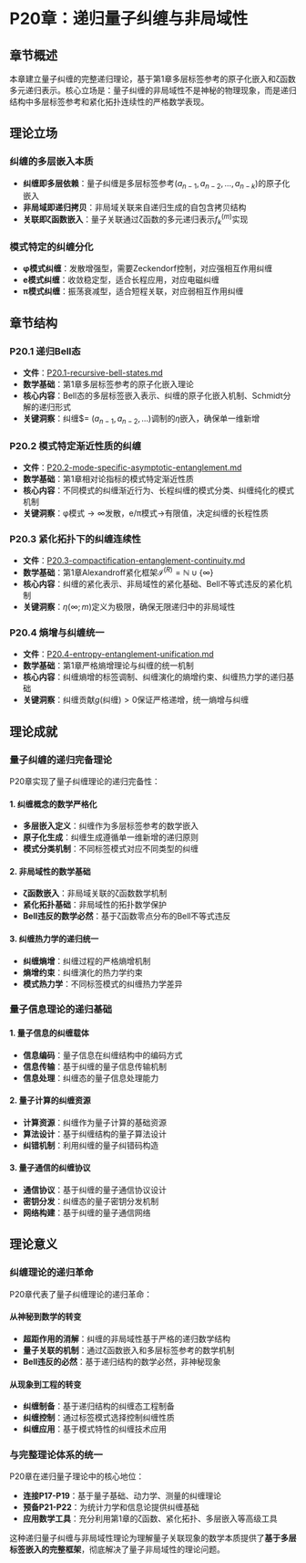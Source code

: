 # P20章：递归量子纠缠与非局域性

## 章节概述

本章建立量子纠缠的完整递归理论，基于第1章多层标签参考的原子化嵌入和ζ函数多元递归表示。核心立场是：量子纠缠的非局域性不是神秘的物理现象，而是递归结构中多层标签参考和紧化拓扑连续性的严格数学表现。

## 理论立场

### **纠缠的多层嵌入本质**
- **纠缠即多层依赖**：量子纠缠是多层标签参考$(a_{n-1}, a_{n-2}, \ldots, a_{n-k})$的原子化嵌入
- **非局域即递归拷贝**：非局域关联来自递归生成的自包含拷贝结构
- **关联即ζ函数嵌入**：量子关联通过ζ函数的多元递归表示$f_k^{(m)}$实现

### **模式特定的纠缠分化**
- **φ模式纠缠**：发散增强型，需要Zeckendorf控制，对应强相互作用纠缠
- **e模式纠缠**：收敛稳定型，适合长程应用，对应电磁纠缠
- **π模式纠缠**：振荡衰减型，适合短程关联，对应弱相互作用纠缠

## 章节结构

### P20.1 递归Bell态
- **文件**：[P20.1-recursive-bell-states.md](./P20.1-recursive-bell-states.md)
- **数学基础**：第1章多层标签参考的原子化嵌入理论
- **核心内容**：Bell态的多层标签嵌入表示、纠缠的原子化嵌入机制、Schmidt分解的递归形式
- **关键洞察**：纠缠$= $(a_{n-1}, a_{n-2}, \ldots)$调制的$\eta$嵌入，确保单一维新增

### P20.2 模式特定渐近性质的纠缠
- **文件**：[P20.2-mode-specific-asymptotic-entanglement.md](./P20.2-mode-specific-asymptotic-entanglement.md)
- **数学基础**：第1章相对论指标的模式特定渐近性质
- **核心内容**：不同模式的纠缠渐近行为、长程纠缠的模式分类、纠缠纯化的模式机制
- **关键洞察**：φ模式$\to \infty$发散，e/π模式$\to$有限值，决定纠缠的长程性质

### P20.3 紧化拓扑下的纠缠连续性
- **文件**：[P20.3-compactification-entanglement-continuity.md](./P20.3-compactification-entanglement-continuity.md)
- **数学基础**：第1章Alexandroff紧化框架$\mathcal{I}^{(R)} = \mathbb{N} \cup \{\infty\}$
- **核心内容**：纠缠的紧化表示、非局域性的紧化基础、Bell不等式违反的紧化机制
- **关键洞察**：$\eta(\infty; m)$定义为极限，确保无限递归中的非局域性

### P20.4 熵增与纠缠统一
- **文件**：[P20.4-entropy-entanglement-unification.md](./P20.4-entropy-entanglement-unification.md)
- **数学基础**：第1章严格熵增理论与纠缠的统一机制
- **核心内容**：纠缠熵增的标签调制、纠缠演化的熵增约束、纠缠热力学的递归基础
- **关键洞察**：纠缠贡献$g(\text{纠缠}) > 0$保证严格递增，统一熵增与纠缠

## 理论成就

### **量子纠缠的递归完备理论**

P20章实现了量子纠缠理论的递归完备性：

#### **1. 纠缠概念的数学严格化**
- **多层嵌入定义**：纠缠作为多层标签参考的数学嵌入
- **原子化生成**：纠缠生成遵循单一维新增的递归原则
- **模式分类机制**：不同标签模式对应不同类型的纠缠

#### **2. 非局域性的数学基础**
- **ζ函数嵌入**：非局域关联的ζ函数数学机制
- **紧化拓扑基础**：非局域性的拓扑数学保护
- **Bell违反的数学必然**：基于ζ函数零点分布的Bell不等式违反

#### **3. 纠缠热力学的递归统一**
- **纠缠熵增**：纠缠过程的严格熵增机制
- **熵增约束**：纠缠演化的热力学约束
- **模式热力学**：不同标签模式的纠缠热力学差异

### **量子信息理论的递归基础**

#### **1. 量子信息的纠缠载体**
- **信息编码**：量子信息在纠缠结构中的编码方式
- **信息传输**：基于纠缠的量子信息传输机制
- **信息处理**：纠缠态的量子信息处理能力

#### **2. 量子计算的纠缠资源**
- **计算资源**：纠缠作为量子计算的基础资源
- **算法设计**：基于纠缠结构的量子算法设计
- **纠错机制**：利用纠缠的量子纠错码构造

#### **3. 量子通信的纠缠协议**
- **通信协议**：基于纠缠的量子通信协议设计
- **密钥分发**：纠缠态的量子密钥分发机制
- **网络构建**：基于纠缠的量子通信网络

## 理论意义

### **纠缠理论的递归革命**

P20章代表了量子纠缠理论的递归革命：

#### **从神秘到数学的转变**
- **超距作用的消解**：纠缠的非局域性基于严格的递归数学结构
- **量子关联的机制**：通过ζ函数嵌入和多层标签参考的数学机制
- **Bell违反的必然**：基于递归结构的数学必然，非神秘现象

#### **从现象到工程的转变**
- **纠缠制备**：基于递归结构的纠缠态工程制备
- **纠缠控制**：通过标签模式选择控制纠缠性质
- **纠缠应用**：基于模式特性的纠缠技术应用

### **与完整理论体系的统一**

P20章在递归量子理论中的核心地位：
- **连接P17-P19**：基于量子基础、动力学、测量的纠缠理论
- **预备P21-P22**：为统计力学和信息论提供纠缠基础
- **应用数学工具**：充分利用第1章的ζ函数、紧化拓扑、多层嵌入等高级工具

这种递归量子纠缠与非局域性理论为理解量子关联现象的数学本质提供了**基于多层标签嵌入的完整框架**，彻底解决了量子非局域性的理论问题。